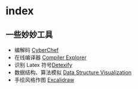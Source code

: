 # index

## 一些妙妙工具



- 编解码 [CyberChef](./CyberChef/CyberChef.html)
- 在线编译器 [Compiler Explorer](https://godbolt.org/)
- 识别 Latex 符号[Detexify](http://detexify.kirelabs.org/classify.html)
- 数据结构、算法模拟 [Data Structure Visualization](https://www.cs.usfca.edu/~galles/visualization/Algorithms.html)
- 手绘风格作图 [Excalidraw](https://excalidraw.com/)

